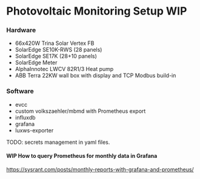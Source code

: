 # Photovoltaic Monitoring Setup WIP

### Hardware

- 66x420W Trina Solar Vertex FB
- SolarEdge SE10K-RWS (28 panels)
- SolarEdge SE17K (28+10 panels)
- SolarEdge Meter
- AlphaInnotec LWCV 82R1/3 Heat pump
- ABB Terra 22KW wall box with display and TCP Modbus build-in

### Software

- evcc
- custom volkszaehler/mbmd with Prometheus export
- influxdb
- grafana
- luxws-exporter

TODO: secrets management in yaml files.

#### WIP How to query Prometheus for monthly data in Grafana

https://sysrant.com/posts/monthly-reports-with-grafana-and-prometheus/

